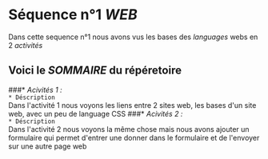 # Séquence n°1 _WEB_

Dans cette sequence n°1 nous avons vus les bases des _languages_ webs en 2 _activités_ 
## Voici le _SOMMAIRE_ du répéretoire

###* *Acivités 1 :*  
`* Déscription`  
Dans l'activité 1 nous voyons les liens entre 2 sites web, les bases d'un site web, avec un peu de language CSS
###* *Acivités 2 :*  
`* Déscription`  
Dans l'activité 2 nous voyons la même chose mais nous avons ajouter un formulaire qui permet d'entrer une donner dans le formulaire et de l'envoyer sur une autre page web
